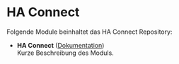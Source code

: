 # HA Connect

Folgende Module beinhaltet das HA Connect Repository:

- __HA Connect__ ([Dokumentation](HA%20Connect))  
	Kurze Beschreibung des Moduls.